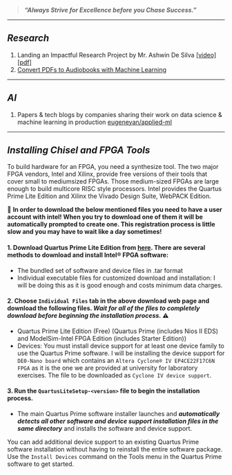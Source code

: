 > ***“Always Strive for Excellence before you Chase  Success.”***



---

## *Research*

1. Landing an Impactful Research Project by Mr. Ashwin De Silva [[video]](https://youtu.be/qNz2S5G8GuM) [[pdf]](https://laknath1996.github.io/docs/talks/kickstarting_projects_2021.pdf)
2. [Convert PDFs to Audiobooks with Machine Learning](https://konfido.github.io/Convert-PDFs-to-Audiobooks-with-Machine-Learning/)

---


## *AI*

1. Papers & tech blogs by companies sharing their work on data science & machine learning in production [eugeneyan/applied-ml](https://github.com/eugeneyan/applied-ml)

---

## *Installing Chisel and FPGA Tools*

To build hardware for an FPGA, you need a synthesize tool. The two major FPGA vendors, Intel and Xilinx, provide free versions of their tools that cover small to mediumsized FPGAs. Those medium-sized FPGAs are large enough to build multicore RISC style processors. Intel provides the Quartus Prime Lite Edition and Xilinx the Vivado Design Suite, WebPACK Edition.

🔴 **In order to download the below mentioned files you need to have a user account with intel! When you try to download one of them it will be automatically prompted to create one. This registration process is little slow and you may have to wait like a day sometimes!**

#### 1. Download Quartus Prime Lite Edition from [here](https://fpgasoftware.intel.com/?edition=lite). There are several methods to download and install Intel® FPGA software:

- The bundled set of software and device files in .tar format
- Individual executable files for customized download and installation: I will be doing this as it is good enough and costs minimum data charges.

#### 2. Choose `Individual Files` tab in the above download web page and download the following files. ***Wait for all of the files to completely download before beginning the installation process.*** ⚠ 
- Quartus Prime Lite Edition (Free) (Quartus Prime (includes Nios II EDS) and ModelSim-Intel FPGA Edition (includes Starter Edition))
- Devices: You must install device support for at least one device family to use the Quartus Prime software. I will be installing the device support for `DE0-Nano board` which contains an `Altera Cyclone® IV EP4CE22F17C6N FPGA` as it is the one we are provided at university for laboratory exercises. The file to be downloaded as `Cyclone IV device support`.

#### 3. Run the `QuartusLiteSetup-<version>` file to begin the installation process. 

- The main Quartus Prime software installer launches and ***automatically detects all other software and device support installation files in the same directory*** and installs the software and device support.

You can add additional device support to an existing Quartus Prime software installation without having to reinstall the entire software package. Use the `Install Devices` command on the Tools menu in the Quartus Prime software to get started.

